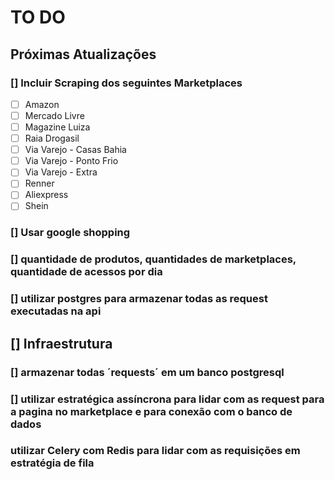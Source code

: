 # TO DO

## Próximas Atualizações

### [] Incluir Scraping dos seguintes Marketplaces

- [ ] Amazon
- [ ] Mercado Livre
- [ ] Magazine Luiza
- [ ] Raia Drogasil
- [ ] Via Varejo - Casas Bahia
- [ ] Via Varejo - Ponto Frio
- [ ] Via Varejo - Extra
- [ ] Renner
- [ ] Aliexpress
- [ ] Shein

### [] Usar google shopping

### [] quantidade de produtos, quantidades de marketplaces, quantidade de acessos por dia

### [] utilizar postgres para armazenar todas as request executadas na api

## [] Infraestrutura

### [] armazenar todas ´requests´ em um banco postgresql

### [] utilizar estratégica assíncrona para lidar com as request para a pagina no marketplace e para conexão com o banco de dados

### utilizar Celery com Redis para lidar com as requisições em estratégia de fila